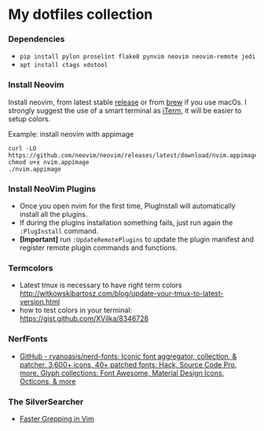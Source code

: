# My dotfiles collection

### Dependencies
- `pip install pylon proselint flake8 pynvim neovim neovim-remote jedi`
- `apt install ctags xdotool`

### Install Neovim
Install neovim, from latest stable [release](https://github.com/neovim/neovim/releases/) or from [brew](https://docs.brew.sh/Installation) if you use macOs.
I strongly suggest the use of a smart terminal as [iTerm](https://www.iterm2.com/), it will be easier to setup colors.

Example: install neovim with appimage
```
curl -LO https://github.com/neovim/neovim/releases/latest/download/nvim.appimage
chmod u+x nvim.appimage
./nvim.appimage
```
### Install NeoVim Plugins
- Once you open nvim for the first time, PlugInstall will automatically install all the plugins.
- If during the plugins installation something fails, just run again the `:PlugInstall` command.
- **[Important]** run `:UpdateRemotePlugins` to update the plugin manifest and register remote plugin commands and functions.


### Termcolors
- Latest tmux is necessary to have right term colors
http://witkowskibartosz.com/blog/update-your-tmux-to-latest-version.html
- how to test colors in your terminal: https://gist.github.com/XVilka/8346728

### NerfFonts
- [GitHub - ryanoasis/nerd-fonts: Iconic font aggregator, collection, & patcher. 3,600+ icons, 40+ patched fonts: Hack, Source Code Pro, more. Glyph collections: Font Awesome, Material Design Icons, Octicons, & more](https://github.com/ryanoasis/nerd-fonts)

### The SilverSearcher
- [Faster Grepping in Vim](https://thoughtbot.com/blog/faster-grepping-in-vim)
